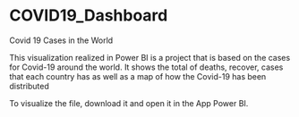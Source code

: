 # COVID19_Dashboard

Covid 19 Cases in the World

This visualization realized in Power BI is a project that is based on the cases for Covid-19 around the world. It shows the total of deaths, recover, cases that each country has as well as a map of how the Covid-19 has been distributed

To visualize the file, download it and open it in the App Power BI.
